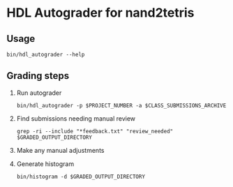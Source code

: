# HDL Autograder for nand2tetris

## Usage
`bin/hdl_autograder --help`

## Grading steps
1. Run autograder

    ```
    bin/hdl_autograder -p $PROJECT_NUMBER -a $CLASS_SUBMISSIONS_ARCHIVE
    ```

1. Find submissions needing manual review

    ```
    grep -ri --include "*feedback.txt" "review_needed" $GRADED_OUTPUT_DIRECTORY
    ```

1. Make any manual adjustments
1. Generate histogram

    ```
    bin/histogram -d $GRADED_OUTPUT_DIRECTORY
    ```
